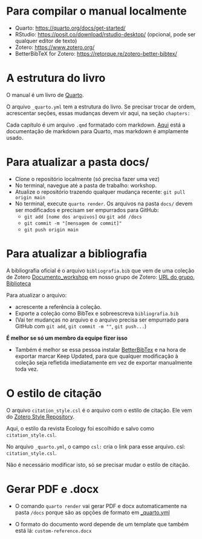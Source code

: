 # Para compilar o manual localmente

-   Quarto: https://quarto.org/docs/get-started/
-   RStudio: https://posit.co/download/rstudio-desktop/ (opcional, pode ser qualquer editor de texto)
-   Zotero: https://www.zotero.org/
-   BetterBibTeX for Zotero: https://retorque.re/zotero-better-bibtex/

# A estrutura do livro

O manual é um livro de [Quarto](https://quarto.org/docs/books/).

O arquivo `_quarto.yml` tem a estrutura do livro. Se precisar trocar de ordem, acrescentar seções, essas mudanças devem vir aqui, na seção `chapters:`

Cada capítulo é um arquivo `.qmd` formatado com markdown. [Aqui](https://quarto.org/docs/authoring/markdown-basics.html) está a documentação de markdown para Quarto, mas markdown é amplamente usado.

# Para atualizar a pasta docs/

-   Clone o repositório localmente (só precisa fazer uma vez)
-   No terminal, navegue até a pasta de trabalho: workshop.
-   Atualize o repositório trazendo qualquer mudança recente: `git pull origin main`
-   No terminal, execute `quarto render`. Os arquivos na pasta `docs/` devem ser modificados e precisam ser empurrados para GitHub:
    -   `git add [nome dos arquivos]` ou `git add /docs`
    -   `git commit -m "[mensagem de commit]"`
    -   `git push origin main`

# Para atualizar a bibliografia

A bibliografia oficial é o arquivo `bibliografia.bib` que vem de uma coleção de Zotero [Documento_workshop](https://www.zotero.org/groups/4991512/climate_resilience_brazil/collections/PSGS5W5W) em nosso grupo de Zotero: [URL do grupo](https://www.zotero.org/groups/4991512/climate_resilience_brazil), [Biblioteca](https://www.zotero.org/groups/4991512/climate_resilience_brazil/library)

Para atualizar o arquivo: 

+ acrescente a referência à coleção. 
+ Exporte a coleção como BibTex e sobreescreva `bibliografia.bib` 
+ (Vai ter mudanças no arquivo e o arquivo precisa ser empurrado para GitHub com `git add`, `git commit -m ""`, `git push...`)


__É melhor se só um membro da equipe fizer isso__

-   Também é melhor se essa pessoa instalar [BetterBibTex](https://retorque.re/zotero-better-bibtex/installation/) e na hora de exportar marcar Keep Updated, para que qualquer modificação à coleção seja refletida imediatamente em vez de exportar manualmente toda vez.

# O estilo de citação

O arquivo `citation_style.csl` é o arquivo com o estilo de citação. Ele vem do [Zotero Style Repository](https://www.zotero.org/styles).

Aqui, o estilo da revista Ecology foi escolhido e salvo como `citation_style.csl`.

No arquivo `_quarto.yml`, o campo `csl:` cria o link para esse arquivo. csl: `citation_style.csl`.

Não é necessário modificar isto, só se precisar mudar o estilo de citação.

# Gerar PDF e .docx

+ O comando `quarto render` vai gerar PDF e docx automaticamente na pasta `/docs` porque são as opções de formato em [_quarto.yml](_quarto.yml)

+ O formato do documento word depende de um template que também está lá: `custom-reference.docx`